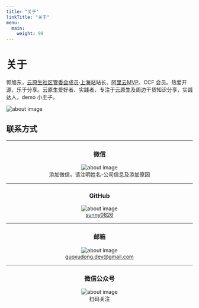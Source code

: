 ```yaml
---
title: "关于"
linkTitle: "关于"
menu:
  main:
    weight: 99
---
```

<div  class="row flex-xl-nowrap">
<div class="col-12 col-md-3 col-xl-2 td-sidebar d-print-none"></div>
<div class="d-none d-xl-block col-xl-2 td-toc d-print-none mt-5"></div>
<main class="col-12 col-md-6 col-xl-8 pl-md-5 pr-md-4" role="main">
<h1 class="section-title">关于</h1>
<div class="pageinfo pageinfo-primary">
  <div class="container">
    <div class="row align-items-center">
      <div class="col-md-8">
        <p>郭旭东，<a href="https://cloudnative.to/team/">云原生社区管委会成员</a>·<a href="https://cloudnative.to/city/shanghai/">上海站</a>站长、<a href="https://mvp.aliyun.com/mvp/detail/426">阿里云MVP</a>、CCF 会员。热爱开源，乐于分享。云原生爱好者、实践者，专注于云原生及周边干货知识分享，实践达人，demo 小王子。</p>
      </div>
      <div class="col-md-4 d-flex flex-row-reverse">
        <img class="img-fluid w-100 rounded mb-3" src="https://tva3.sinaimg.cn/large/ad5fbf65ly1gj31piw9a3j21900u0q66.jpg" alt="about image">
      </div>
    </div>
  </div>
</div>

## 联系方式

---

<center><h3 class="md-5">微信</h3></center>

<center><img class="img-fluid w-5" src="https://tva4.sinaimg.cn/large/ad5fbf65ly1ghelq5ndvkj2050050dfz.jpg" alt="about image"></center>

<center>添加微信，请注明姓名-公司信息及添加原因</center>

---

<center><h3 class="md-5">GitHub</h3></center>

<center><img class="img-fluid w-5" src="https://tvax3.sinaimg.cn/large/ad5fbf65ly1ghelosouakj2050050745.jpg" alt="about image"></center>

<center><a href="https://github.com/sunny0826">sunny0826</a></center>

---

<center><h3 class="md-5">邮箱</h3></center>

<center><img class="img-fluid w-5" src="https://tvax3.sinaimg.cn/large/ad5fbf65ly1gheloxweaej2050050dfo.jpg" alt="about image"></center>

<center><a href="mailto:guoxudong.dev@gmail.com">guoxudong.dev@gmail.com</a></center>

---

<center><h3 class="md-5">微信公众号</h3></center>

<center><img class="img-fluid w-5" src="https://tva1.sinaimg.cn/large/ad5fbf65ly1ghelpfjpb8j205005074d.jpg" alt="about image"></center>

<center>扫码关注</center>
</main>
</div>